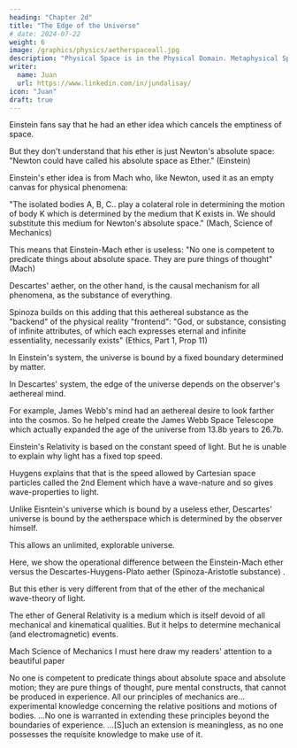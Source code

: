 ```yaml
---
heading: "Chapter 2d"
title: "The Edge of the Universe"
# date: 2024-07-22
weight: 6
image: /graphics/physics/aetherspaceall.jpg
description: "Physical Space is in the Physical Domain. Metaphysical Space is in the Metaphysical Domain"
writer:
  name: Juan
  url: https://www.linkedin.com/in/jundalisay/
icon: "Juan"
draft: true
---
```




Einstein fans say that he had an ether idea which cancels the emptiness of space. 

But they don't understand that his ether is just Newton's absolute space: "Newton could have called his absolute space as Ether." (Einstein)

Einstein's ether idea is from Mach who, like Newton, used it as an empty canvas for physical phenomena:

"The isolated bodies A, B, C.. play a colateral role in determining the motion of body K which is determined by the medium that K exists in. We should substitute this medium for Newton's absolute space." (Mach, Science of Mechanics)

This means that Einstein-Mach ether is useless: "No one is competent to predicate things about absolute space. They are pure things of thought" (Mach)

Descartes' aether, on the other hand, is the causal mechanism for all phenomena, as the substance of everything. 

Spinoza builds on this adding that this aethereal substance as the "backend" of the physical reality "frontend": "God, or substance, consisting of infinite attributes, of which each expresses eternal and infinite essentiality, necessarily exists" (Ethics, Part 1, Prop 11)

In Einstein's system, the universe is bound by a fixed boundary determined by matter.

In Descartes' system, the edge of the universe depends on the observer's aethereal mind.

For example, James Webb's mind had an aethereal desire to look farther into the cosmos. So he helped create the James Webb Space Telescope which actually expanded the age of the universe from 13.8b years to 26.7b.

Einstein's Relativity is based on the constant speed of light. But he is unable to explain why light has a fixed top speed. 

Huygens explains that that is the speed allowed by Cartesian space particles called the 2nd Element which have a wave-nature and so gives wave-properties to light.

Unlike Eisntein's universe which is bound by a useless ether, Descartes' universe is bound by the aetherspace which is determined by the observer himself.

This allows an unlimited, explorable universe.


Here, we show the operational difference between the Einstein-Mach ether versus the Descartes-Huygens-Plato aether (Spinoza-Aristotle substance) .

But this ether is very different from that of the ether of the mechanical wave-theory of light.

The ether of General Relativity is a medium which is itself devoid of all mechanical and kinematical qualities. But it helps to determine mechanical (and electromagnetic) events.

Mach Science of Mechanics I must here draw my readers' attention to a beautiful paper  

No one is competent to predicate things about absolute space and absolute motion; they are pure things of thought, pure mental constructs, that cannot be produced in experience. All our principles of mechanics are... experimental knowledge concerning the relative positions and motions of bodies. ...No one is warranted in extending these principles beyond the boundaries of experience. ...[S]uch an extension is meaningless, as no one possesses the requisite knowledge to make use of it.